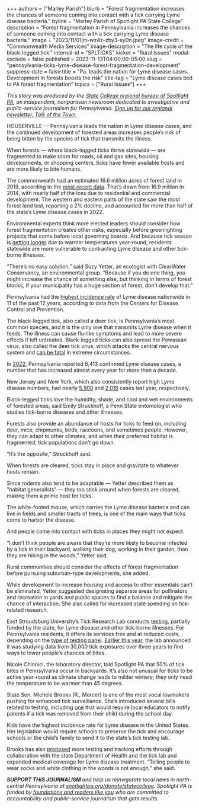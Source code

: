 +++
authors = ["Marley Parish"]
blurb = "Forest fragmentation increases the chances of someone coming into contact with a tick carrying Lyme disease bacteria."
byline = "Marley Parish of Spotlight PA State College"
description = "Forest fragmentation in Pennsylvania increases the chances of someone coming into contact with a tick carrying Lyme disease bacteria."
image = "2023/11/01jm-wz4z-zby3-sy0n.jpeg"
image-credit = "Commonwealth Media Services"
image-description = "The life cycle of the black-legged tick."
internal-id = "SPLTICKS"
kicker = "Rural Issues"
modal-exclude = false
published = 2023-11-13T04:00:00-05:00
slug = "pennsylvania-ticks-lyme-disease-forest-fragmentation-development"
suppress-date = false
title = "Pa. leads the nation for Lyme disease cases. Development in forests boosts the risk"
title-tag = "Lyme disease cases tied to PA forest fragmentation"
topics = ["Rural Issues"]
+++

<em>This story was produced by the </em><a href="https://www.spotlightpa.org/statecollege"><em>State College regional bureau of Spotlight PA</em></a><em>, an independent, nonpartisan newsroom dedicated to investigative and public-service journalism for Pennsylvania. </em><a href="https://www.spotlightpa.org/newsletters/talkofthetown"><em>Sign up for our regional newsletter, Talk of the Town.</em></a>

HOUSERVILLE — Pennsylvania leads the nation in Lyme disease cases, and the continued development of forested areas increases people’s risk of being bitten by the species of tick that transmits the illness.

When forests — where black-legged ticks thrive statewide — are fragmented to make room for roads, oil and gas sites, housing developments, or shopping centers, ticks have fewer available hosts and are more likely to bite humans.

The commonwealth had an estimated 16.6 million acres of forest land in 2019, according to the <a href="https://www.fs.usda.gov/nrs/pubs/rb/rb_nrs131.pdf">most recent data</a>. That’s down from 16.9 million in 2014, with nearly half of the loss due to residential and commercial development. The western and eastern parts of the state saw the most forest land lost, reporting a 2% decline, and accounted for more than half of the state’s Lyme disease cases in 2022.

Environmental experts think more elected leaders should consider how forest fragmentation creates other risks, especially before greenlighting projects that come before local governing boards. And because tick season is <a href="https://www.wesa.fm/health-science-tech/2023-06-30/climate-change-pennsylvania-lyme-disease-ticks">getting longer</a> due to warmer temperatures year-round, residents statewide are more vulnerable to contracting Lyme disease and other tick-borne illnesses.

“There’s no easy solution,” said Suzy Yetter, an ecologist with ClearWater Conservancy, an environmental group. “Because if you do one thing, you might increase the chance of something else, but thinking in terms of forest blocks, if your municipality has a huge section of forest, don’t develop that.”

<script src="https://www.spotlightpa.org/embed.js" async></script><div data-spl-embed-version="1" data-spl-src="https://www.spotlightpa.org/embeds/newsletter/?cta=Sign%20up%20for%20our%20new%20regional%20newsletter%2C%20%3Cb%3ETalk%20of%20the%20Town%3C%2Fb%3E%2C%20and%20get%20all%20the%20news%20and%20notes%20from%20State%20College%20and%20north-central%20PA.&button=Sign%20Up%20Now&preselect=state_college&eyebrow=DON'T%20MISS%20A%20BEAT"></div>

Pennsylvania had the <a href="https://www.cdc.gov/lyme/datasurveillance/surveillance-data.html">highest incidence rate</a> of Lyme disease nationwide in 11 of the past 12 years, according to data from the Centers for Disease Control and Prevention.

The black-legged tick, also called a deer tick, is Pennsylvania’s most common species, and it is the only one that transmits Lyme disease when it feeds. The illness can cause flu-like symptoms and lead to more severe effects if left untreated. Black-legged ticks can also spread the Powassan virus, also called the deer tick virus, which attacks the central nervous system and <a href="https://www.maine.gov/dhhs/news/maine-cdc-confirms-death-powassan-virus-disease-wed-05172023-1200#:~:text=Maine%20has%20identified%2015%20cases,deer%20tick%20or%20woodchuck%20tick">can be fatal</a> in extreme circumstances.

In <a href="https://www.health.pa.gov/topics/Documents/Diseases%20and%20Conditions/Vectorborne/OfficialLymeByReport2022withMap.xlsx">2022</a>, Pennsylvania reported 8,413 confirmed Lyme disease cases, a number that has increased almost every year for more than a decade.

New Jersey and New York, which also consistently report high Lyme disease numbers, had nearly <a href="https://www.nj.gov/education/broadcasts/2023/sept/27/TicksandTick-BorneIllnessEducation.pdf">5,900</a> and <a href="https://www.nyc.gov/site/doh/about/press/pr2023/prevent-tick-borne-diseases.page#:~:text=In%202022%2C%20there%20were%202%2C018,reported%20cases%20of%20Lyme%20disease.">2,018</a> cases last year, respectively.

Black-legged ticks love the humidity, shade, and cool and wet environments of forested areas, said Emily Struckhoff, a Penn State entomologist who studies tick-borne diseases and other illnesses.

Forests also provide an abundance of hosts for ticks to feed on, including deer, mice, chipmunks, birds, raccoons, and sometimes people. However, they can adapt to other climates, and when their preferred habitat is fragmented, tick populations don’t go down.

“It’s the opposite,” Struckhoff said.

When forests are cleared, ticks stay in place and gravitate to whatever hosts remain.

Since rodents also tend to be adaptable — Yetter described them as &#34;habitat generalists&#34; — they too stick around when forests are cleared, making them a prime host for ticks.

The white-footed mouse, which carries the Lyme disease bacteria and can live in fields and smaller tracts of trees, is one of the main ways that ticks come to harbor the disease.

And people come into contact with ticks in places they might not expect.

“I don’t think people are aware that they’re more likely to become infected by a tick in their backyard, walking their dog, working in their garden, than they are hiking in the woods,” Yetter said.

Rural communities should consider the effects of forest fragmentation before pursuing suburban-type developments, she added.

While development to increase housing and access to other essentials can’t be eliminated, Yetter suggested designating separate areas for pollinators and recreation in yards and public spaces to find a balance and mitigate the chance of interaction. She also called for increased state spending on tick-related research.

East Stroudsburg University’s Tick Research Lab conducts <a href="https://www.ticklab.org/about">testing</a>, partially funded by the state, for Lyme disease and other tick-borne illnesses. For Pennsylvania residents, it offers its services free and at reduced costs, depending on the <a href="https://www.ticklab.org/pricing">type of testing panel</a>. <a href="https://stateimpact.npr.org/pennsylvania/2023/05/09/pennsylvania-leads-the-nation-in-lyme-disease-the-state-is-responding-with-new-tick-testing-research-and-education/">Earlier this year</a>, the lab announced it was studying data from 30,000 tick exposures over three years to find ways to lower people’s chances of bites.

<script src="https://www.spotlightpa.org/embed.js" async></script><div data-spl-embed-version="1" data-spl-src="https://www.spotlightpa.org/embeds/donate/"></div>

Nicole Chinnici, the laboratory director, told Spotlight PA that 50% of tick bites in Pennsylvania occur in backyards. It’s also not unusual for ticks to be active year-round as climate change leads to milder winters; they only need the temperature to be warmer than 45 degrees.

State Sen. Michele Brooks (R., Mercer) is one of the most vocal lawmakers pushing for enhanced tick surveillance. She’s introduced several bills related to testing, including <a href="https://www.legis.state.pa.us/cfdocs/billinfo/billinfo.cfm?syear=2023&amp;sInd=0&amp;body=S&amp;type=B&amp;bn=232">one</a> that would require local educators to notify parents if a tick was removed from their child during the school day.

Kids have the highest incidence rate for Lyme disease in the United States. Her legislation would require schools to preserve the tick and encourage schools or the child’s family to send it to the state’s tick testing lab.

Brooks has also <a href="https://www.legis.state.pa.us/cfdocs/billinfo/billinfo.cfm?syear=2021&amp;sind=0&amp;body=S&amp;type=B&amp;bn=1188">proposed</a> more testing and tracking efforts through collaboration with the state Department of Health and the tick lab and expanded medical coverage for Lyme disease treatment. “Telling people to wear socks and white clothing in the woods is not enough,” she said.

<strong><em>SUPPORT THIS JOURNALISM </em></strong><em>and help us reinvigorate local news in north-central Pennsylvania at </em><a href="http://spotlightpa.org/donate/statecollege"><em>spotlightpa.org/donate/statecollege</em></a><em>. Spotlight PA is funded by </em><a href="https://www.spotlightpa.org/support"><em>foundations and readers like you</em></a><em> who are committed to accountability and public-service journalism that gets results.</em>

